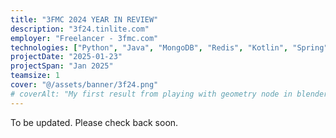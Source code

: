 ```yaml
---
title: "3FMC 2024 YEAR IN REVIEW"
description: "3f24.tinlite.com"
employer: "Freelancer - 3fmc.com"
technologies: ["Python", "Java", "MongoDB", "Redis", "Kotlin", "Spring", "Tailwind", "Thymeleaf"]
projectDate: "2025-01-23"
projectSpan: "Jan 2025"
teamsize: 1
cover: "@/assets/banner/3f24.png"
# coverAlt: "My first result from playing with geometry node in blender"
---
```

To be updated. Please check back soon.
